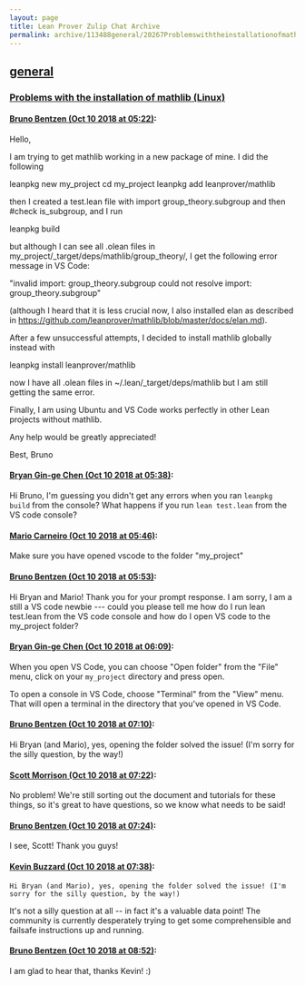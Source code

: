 ```yaml
---
layout: page
title: Lean Prover Zulip Chat Archive 
permalink: archive/113488general/20267ProblemswiththeinstallationofmathlibLinux.html
---
```


## [general](index.html)
### [Problems with the installation of mathlib (Linux)](20267ProblemswiththeinstallationofmathlibLinux.html)

#### [Bruno Bentzen (Oct 10 2018 at 05:22)](https://leanprover.zulipchat.com/#narrow/stream/113488-general/topic/Problems%20with%20the%20installation%20of%20mathlib%20%28Linux%29/near/135515887):
Hello,

I am trying to get mathlib working in a new package of mine. I did the following

  leanpkg new my_project
  cd my_project
  leanpkg add leanprover/mathlib

then I created a test.lean file with import group_theory.subgroup and then #check is_subgroup, and I run

  leanpkg build

but although I can see all .olean files in my_project/_target/deps/mathlib/group_theory/, I get the following error message in VS Code: 

"invalid import: group_theory.subgroup
 could not resolve import: group_theory.subgroup"

(although I heard that it is less crucial now, I also installed elan as described in https://github.com/leanprover/mathlib/blob/master/docs/elan.md).

After a few unsuccessful attempts, I decided to install mathlib globally instead with

  leanpkg install leanprover/mathlib

now I have all .olean files in ~/.lean/_target/deps/mathlib but I am still getting the same error.

Finally, I am using Ubuntu and VS Code works perfectly in other Lean projects without mathlib.

Any help would be greatly appreciated!

Best,
Bruno

#### [Bryan Gin-ge Chen (Oct 10 2018 at 05:38)](https://leanprover.zulipchat.com/#narrow/stream/113488-general/topic/Problems%20with%20the%20installation%20of%20mathlib%20%28Linux%29/near/135516395):
Hi Bruno, I'm guessing you didn't get any errors when you ran `leanpkg build` from the console? What happens if you run `lean test.lean` from the VS code console?

#### [Mario Carneiro (Oct 10 2018 at 05:46)](https://leanprover.zulipchat.com/#narrow/stream/113488-general/topic/Problems%20with%20the%20installation%20of%20mathlib%20%28Linux%29/near/135516646):
Make sure you have opened vscode to the folder "my_project"

#### [Bruno Bentzen (Oct 10 2018 at 05:53)](https://leanprover.zulipchat.com/#narrow/stream/113488-general/topic/Problems%20with%20the%20installation%20of%20mathlib%20%28Linux%29/near/135516827):
Hi Bryan and Mario! Thank you for your prompt response. I am sorry, I am a still a VS code newbie --- could you please tell me how do I run lean test.lean from the VS code console and how do I open VS code to the my_project folder?

#### [Bryan Gin-ge Chen (Oct 10 2018 at 06:09)](https://leanprover.zulipchat.com/#narrow/stream/113488-general/topic/Problems%20with%20the%20installation%20of%20mathlib%20%28Linux%29/near/135517351):
When you open VS Code, you can choose "Open folder" from the "File" menu, click on your `my_project` directory and press open.

To open a console in VS Code, choose "Terminal" from the "View" menu. That will open a terminal in the directory that you've opened in VS Code.

#### [Bruno Bentzen (Oct 10 2018 at 07:10)](https://leanprover.zulipchat.com/#narrow/stream/113488-general/topic/Problems%20with%20the%20installation%20of%20mathlib%20%28Linux%29/near/135519374):
Hi Bryan (and Mario), yes, opening the folder solved the issue! (I'm sorry for the silly question, by the way!)

#### [Scott Morrison (Oct 10 2018 at 07:22)](https://leanprover.zulipchat.com/#narrow/stream/113488-general/topic/Problems%20with%20the%20installation%20of%20mathlib%20%28Linux%29/near/135519800):
No problem! We're still sorting out the document and tutorials for these things, so it's great to have questions, so we know what needs to be said!

#### [Bruno Bentzen (Oct 10 2018 at 07:24)](https://leanprover.zulipchat.com/#narrow/stream/113488-general/topic/Problems%20with%20the%20installation%20of%20mathlib%20%28Linux%29/near/135519874):
I see, Scott! Thank you guys!

#### [Kevin Buzzard (Oct 10 2018 at 07:38)](https://leanprover.zulipchat.com/#narrow/stream/113488-general/topic/Problems%20with%20the%20installation%20of%20mathlib%20%28Linux%29/near/135520320):
```quote
Hi Bryan (and Mario), yes, opening the folder solved the issue! (I'm sorry for the silly question, by the way!)
```
It's not a silly question at all -- in fact it's a valuable data point! The community is currently desperately trying to get some comprehensible and failsafe instructions up and running.

#### [Bruno Bentzen (Oct 10 2018 at 08:52)](https://leanprover.zulipchat.com/#narrow/stream/113488-general/topic/Problems%20with%20the%20installation%20of%20mathlib%20%28Linux%29/near/135522854):
I am glad to hear that, thanks Kevin! :)

